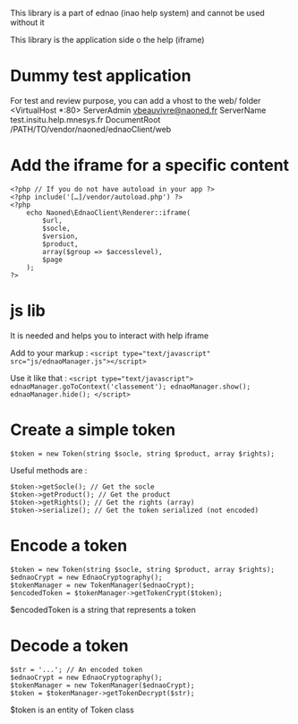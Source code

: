 
This library is a part of ednao (inao help system) and cannot be used without it

This library is the application side o the help (iframe)

# Dummy test application
For test and review purpose, you can add a vhost to the web/ folder
    <VirtualHost *:80>
        ServerAdmin vbeauvivre@naoned.fr
        ServerName test.insitu.help.mnesys.fr
        DocumentRoot /PATH/TO/vendor/naoned/ednaoClient/web
    </VirtualHost>


# Add the iframe for a specific content
    <?php // If you do not have autoload in your app ?>
    <?php include('[…]/vendor/autoload.php') ?>
    <?php
        echo Naoned\EdnaoClient\Renderer::iframe(
            $url,
            $socle,
            $version,
            $product,
            array($group => $accesslevel),
            $page
        );
    ?>

# js lib
It is needed and helps you to interact with help iframe

Add to your markup :
``
    <script type="text/javascript" src="js/ednaoManager.js"></script>
``

Use it like that :
``
    <script type="text/javascript">
        ednaoManager.goToContext('classement');
        ednaoManager.show();
        ednaoManager.hide();
    </script>
``

# Create a simple token

    $token = new Token(string $socle, string $product, array $rights);

Useful methods are :

    $token->getSocle(); // Get the socle
    $token->getProduct(); // Get the product
    $token->getRights(); // Get the rights (array)
    $token->serialize(); // Get the token serialized (not encoded)

# Encode a token

    $token = new Token(string $socle, string $product, array $rights);
    $ednaoCrypt = new EdnaoCryptography();
    $tokenManager = new TokenManager($ednaoCrypt);
    $encodedToken = $tokenManager->getTokenCrypt($token);

$encodedToken is a string that represents a token

# Decode a token

    $str = '...'; // An encoded token
    $ednaoCrypt = new EdnaoCryptography();
    $tokenManager = new TokenManager($ednaoCrypt);
    $token = $tokenManager->getTokenDecrypt($str);

$token is an entity of Token class

